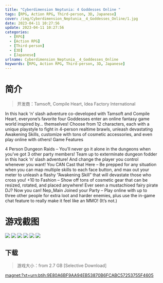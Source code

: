 ```yaml
---
title: "Cyberdimension Neptunia: 4 Goddesses Online "
tags: [RPG, Action RPG, Third-person, 3D, Japanese]
cover: /img/Cyberdimension_Neptunia__4_Goddesses_Online/1.jpg
date: 2023-04-11 10:27:56
update: 2023-04-11 10:27:56
categories: 
  - [RPG]
  - [Action RPG]
  - [Third-person]
  - [3D]
  - [Japanese]
urlname: Cyberdimension_Neptunia__4_Goddesses_Online
keywords: [RPG, Action RPG, Third-person, 3D, Japanese]
---
```

# 简介

> 开发商：Tamsoft, Compile Heart, Idea Factory International

In this hack ‘n’ slash adventure co-developed with Tamsoft and Compile Heart, everyone’s favorite four Goddesses enter an online fantasy game world inspired by… themselves! Choose from 12 characters, each with a unique playstyle to fight in 4-person realtime brawls, unleash devastating Awakening Skills, customize with tons of cosmetic accessories, and even play online with others!
Game Features

4 Person Dungeon Raids – You’ll never go it alone in the dungeons when you’ve got 3 other party members! Team up to exterminate dungeon fodder in this hack ‘n’ slash adventure! And change the player you control whenever you want!
You CAN Cast that Here – Be prepped for any situation when you can map multiple skills to each face button, and max out your meter to unleash a flashy “Awakening Skill” that will devastate those who cross you!
+10 to Fashion – Show off tons of cosmetic gear that can be resized, rotated, and placed anywhere! Ever seen a mustachioed fairy pirate DJ? Now you can!
Nep_Main Joined your Party – Play online with up to three other people for extra loot and harder enemies, plus use the in-game chat feature to really make it feel like an MMO! (It’s not.)

# 游戏截图

![](/img/Cyberdimension_Neptunia__4_Goddesses_Online/2.jpg)
![](/img/Cyberdimension_Neptunia__4_Goddesses_Online/3.jpg)
![](/img/Cyberdimension_Neptunia__4_Goddesses_Online/4.jpg)
![](/img/Cyberdimension_Neptunia__4_Goddesses_Online/5.jpg)
![](/img/Cyberdimension_Neptunia__4_Goddesses_Online/6.jpg)
![](/img/Cyberdimension_Neptunia__4_Goddesses_Online/7.jpg)


## 下载

> 游戏大小：from 2.7 GB [Selective Download]

[magnet:?xt=urn:btih:9E80A6BF9AA94EB53870B6FCABC57253755F4605](magnet:?xt=urn:btih:9E80A6BF9AA94EB53870B6FCABC57253755F4605)